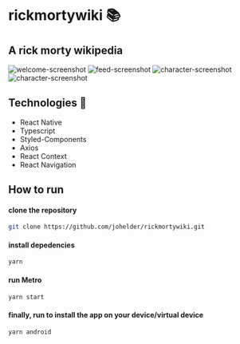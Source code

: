 # rickmortywiki :books:

## A rick morty wikipedia

![welcome-screenshot](./.github/welcome.png)
![feed-screenshot](./.github/feed.png)
![character-screenshot](./.github/character.png)
![character-screenshot](./.github/character2.png)

## Technologies :rocket:

- React Native
- Typescript
- Styled-Components
- Axios
- React Context
- React Navigation

## How to run

#### clone the repository
```bash
git clone https://github.com/johelder/rickmortywiki.git
```

#### install depedencies
```bash
yarn
```

#### run Metro
```bash
yarn start
```

#### finally, run to install the app on your device/virtual device
```bash
yarn android
```
